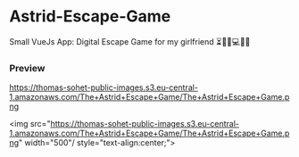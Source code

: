 # Astrid-Escape-Game
Small VueJs App: Digital Escape Game for my girlfriend ⏳🕵️‍♀️💻🔐🎲

### Preview

https://thomas-sohet-public-images.s3.eu-central-1.amazonaws.com/The+Astrid+Escape+Game/The+Astrid+Escape+Game.png

<img src="https://thomas-sohet-public-images.s3.eu-central-1.amazonaws.com/The+Astrid+Escape+Game/The+Astrid+Escape+Game.png" width="500"/ style="text-align:center;">
